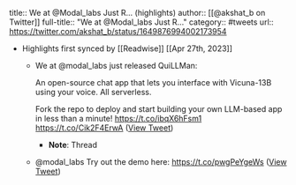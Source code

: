 title:: We at @Modal_labs Just R... (highlights)
author:: [[@akshat_b on Twitter]]
full-title:: "We at @Modal_labs Just R..."
category:: #tweets
url:: https://twitter.com/akshat_b/status/1649876994002173954

- Highlights first synced by [[Readwise]] [[Apr 27th, 2023]]
	- We at @modal_labs just released QuiLLMan: 
	  
	  An open-source chat app that lets you interface with Vicuna-13B using your voice. All serverless.
	  
	  Fork the repo to deploy and start building your own LLM-based app in less than a minute! https://t.co/ibqX6hFsm1 https://t.co/Cik2F4ErwA ([View Tweet](https://twitter.com/akshat_b/status/1649876994002173954))
		- **Note**: Thread
	- @modal_labs Try out the demo here: https://t.co/pwgPeYgeWs ([View Tweet](https://twitter.com/akshat_b/status/1649877050856034304))